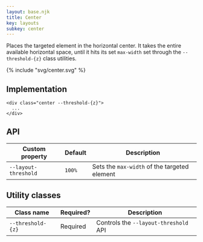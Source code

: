 ```yaml
---
layout: base.njk
title: Center
key: layouts
subkey: center
---
```


Places the targeted element in the horizontal center. It takes the entire available horizontal space, until it hits its set `max-width` set through the `--threshold-{z}` class utilities.

{% include "svg/center.svg" %}

## Implementation

```
<div class="center --threshold-{z}">
  ...
</div>
```

## API

<div>
  <table>
    <thead>
      <tr><th>Custom property</th><th>Default</th><th>Description</th></tr>
    </thead>
    <tbody>
      <tr><td><code>--layout-threshold</code></td><td><code>100%</code></td><td>Sets the <code>max-width</code> of the targeted element</tr>
    </tbody>
  </table>
</div>

## Utility classes

<div>
  <table>
    <thead>
      <tr><th>Class name</th><th>Required?</th><th>Description</th></tr>
    </thead>
    <tbody>
      <tr><td><code>--threshold-{z}</code></td><td>Required</td><td>Controls the <code>--layout-threshold</code> API</tr>
    </tbody>
  </table>
</div>
